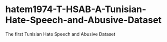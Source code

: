 # hatem1974-T-HSAB-A-Tunisian-Hate-Speech-and-Abusive-Dataset
The first Tunisian Hate Speech and Abusive Dataset
